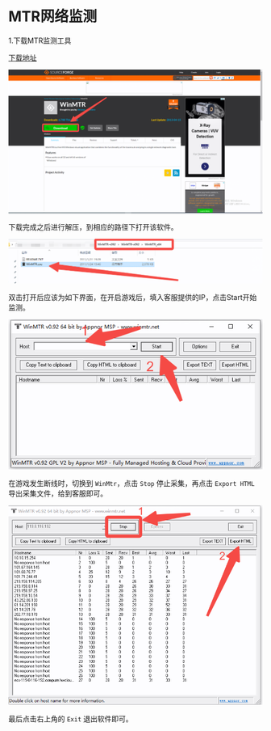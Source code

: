 
# MTR网络监测

1.下载MTR监测工具

[下载地址](https://sourceforge.net/projects/winmtr/)

![image-20230815143008564](static/image-20230815143008564.png)

下载完成之后进行解压，到相应的路径下打开该软件。

![image-20230815143129293](static/image-20230815143129293.png)

双击打开后应该为如下界面，在开启游戏后，填入客服提供的IP，点击Start开始监测。

![image-20230815143332989](static/image-20230815143332989.png)

在游戏发生断线时，切换到 `WinMtr`，点击 `Stop` 停止采集，再点击 `Export HTML` 导出采集文件，给到客服即可。

![image-20230815143542157](static/image-20230815143542157.png)

最后点击右上角的 `Exit` 退出软件即可。
